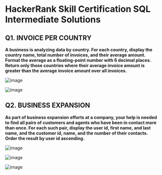 # HackerRank Skill Certification SQL Intermediate Solutions

## Q1. INVOICE PER COUNTRY
**A business is analyzing data by country. For each country, display the country name, total number of invoices, and their average amount. Format the average as a floating-point number with 6 decimal places. Return only those countries where their average invoice amount is greater than the average invoice amount over all invoices.**

![image](https://user-images.githubusercontent.com/80534916/148671943-a02a62f8-d02e-45aa-a048-60410c0d3e65.png)

![image](https://user-images.githubusercontent.com/80534916/148671953-357e9ebc-da49-4877-b336-998b4a265bed.png)


## Q2. BUSINESS EXPANSION
**As part of business expansion efforts at a company, your help is needed to find all pairs of customers and agents who have been in contact more than once. For each such pair, display the user id, first name, and last name, and the customer id, name, and the number of their contacts. Order the result by user id ascending.**

![image](https://user-images.githubusercontent.com/80534916/148671961-61cfbc95-8e7a-4360-a369-eb9d9df3771d.png)

![image](https://user-images.githubusercontent.com/80534916/148671965-56bde4ad-3a2e-4292-930a-6bd139874260.png)

![image](https://user-images.githubusercontent.com/80534916/148671975-1c4f54b8-dd8d-4271-af00-e27aa3d382a9.png)


